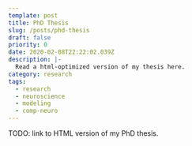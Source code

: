 ```yaml
---
template: post
title: PhD Thesis
slug: /posts/phd-thesis
draft: false
priority: 0
date: 2020-02-08T22:22:02.039Z
description: |-
  Read a html-optimized version of my thesis here.
category: research
tags:
  - research
  - neuroscience
  - modeling
  - comp-neuro
---
```


TODO: link to HTML version of my PhD thesis.
